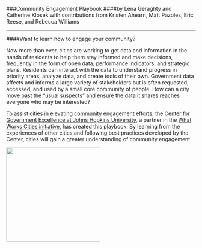 ###Community Engagement Playbook
####by Lena Geraghty and Katherine Klosek
with contributions from Kristen Ahearn, Matt Pazoles, Eric Reese, and Rebecca Williams

----

####Want to learn how to engage your community?

Now more than ever, cities are working to get data and information in the hands of residents to help them stay informed and make decisions, frequently in the form of open data, performance indicators, and strategic plans. Residents can interact with the data to understand progress in priority areas, analyze data, and create tools of their own. Government data affects and informs a large variety of stakeholders but is often requested, accessed, and used by a small core community of people. How can a city move past the “usual suspects” and ensure the data it shares reaches everyone who may be interested?

To assist cities in elevating community engagement efforts, the [Center for Government Excellence at Johns Hopkins University](http://govex.jhu.edu/), a partner in the [What Works Cities initiative](http://www.whatworkscities.org/), has created this playbook. By learning from the experiences of other cities and following best practices developed by the Center, cities will gain a greater understanding of community engagement.

<img src=https://raw.githubusercontent.com/govex/govex.github.io/master/images/WWC_ResourceStamp_web.png width=250 height=250 />
